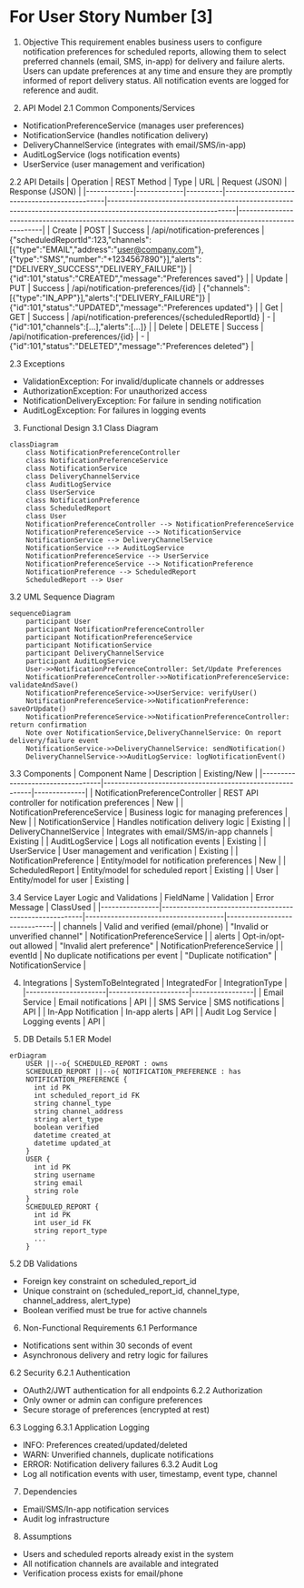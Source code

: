 # For User Story Number [3]

1. Objective
This requirement enables business users to configure notification preferences for scheduled reports, allowing them to select preferred channels (email, SMS, in-app) for delivery and failure alerts. Users can update preferences at any time and ensure they are promptly informed of report delivery status. All notification events are logged for reference and audit.

2. API Model
2.1 Common Components/Services
- NotificationPreferenceService (manages user preferences)
- NotificationService (handles notification delivery)
- DeliveryChannelService (integrates with email/SMS/in-app)
- AuditLogService (logs notification events)
- UserService (user management and verification)

2.2 API Details
| Operation   | REST Method | Type     | URL                                         | Request (JSON)                                                                                                  | Response (JSON)                                                                                      |
|-------------|-------------|----------|---------------------------------------------|-----------------------------------------------------------------------------------------------------------------|------------------------------------------------------------------------------------------------------|
| Create      | POST        | Success  | /api/notification-preferences               | {"scheduledReportId":123,"channels":[{"type":"EMAIL","address":"user@company.com"},{"type":"SMS","number":"+1234567890"}],"alerts":["DELIVERY_SUCCESS","DELIVERY_FAILURE"]} | {"id":101,"status":"CREATED","message":"Preferences saved"}                                 |
| Update      | PUT         | Success  | /api/notification-preferences/{id}          | {"channels":[{"type":"IN_APP"}],"alerts":["DELIVERY_FAILURE"]}                                          | {"id":101,"status":"UPDATED","message":"Preferences updated"}                                |
| Get         | GET         | Success  | /api/notification-preferences/{scheduledReportId} | -                                                                                                              | {"id":101,"channels":[...],"alerts":[...]}                                                      |
| Delete      | DELETE      | Success  | /api/notification-preferences/{id}          | -                                                                                                               | {"id":101,"status":"DELETED","message":"Preferences deleted"}                                |

2.3 Exceptions
- ValidationException: For invalid/duplicate channels or addresses
- AuthorizationException: For unauthorized access
- NotificationDeliveryException: For failure in sending notification
- AuditLogException: For failures in logging events

3. Functional Design
3.1 Class Diagram
```mermaid
classDiagram
    class NotificationPreferenceController
    class NotificationPreferenceService
    class NotificationService
    class DeliveryChannelService
    class AuditLogService
    class UserService
    class NotificationPreference
    class ScheduledReport
    class User
    NotificationPreferenceController --> NotificationPreferenceService
    NotificationPreferenceService --> NotificationService
    NotificationService --> DeliveryChannelService
    NotificationService --> AuditLogService
    NotificationPreferenceService --> UserService
    NotificationPreferenceService --> NotificationPreference
    NotificationPreference --> ScheduledReport
    ScheduledReport --> User
```

3.2 UML Sequence Diagram
```mermaid
sequenceDiagram
    participant User
    participant NotificationPreferenceController
    participant NotificationPreferenceService
    participant NotificationService
    participant DeliveryChannelService
    participant AuditLogService
    User->>NotificationPreferenceController: Set/Update Preferences
    NotificationPreferenceController->>NotificationPreferenceService: validateAndSave()
    NotificationPreferenceService->>UserService: verifyUser()
    NotificationPreferenceService->>NotificationPreference: saveOrUpdate()
    NotificationPreferenceService->>NotificationPreferenceController: return confirmation
    Note over NotificationService,DeliveryChannelService: On report delivery/failure event
    NotificationService->>DeliveryChannelService: sendNotification()
    DeliveryChannelService->>AuditLogService: logNotificationEvent()
```

3.3 Components
| Component Name                   | Description                                              | Existing/New |
|----------------------------------|----------------------------------------------------------|--------------|
| NotificationPreferenceController | REST API controller for notification preferences         | New          |
| NotificationPreferenceService    | Business logic for managing preferences                  | New          |
| NotificationService              | Handles notification delivery logic                      | Existing     |
| DeliveryChannelService           | Integrates with email/SMS/in-app channels                | Existing     |
| AuditLogService                  | Logs all notification events                             | Existing     |
| UserService                      | User management and verification                         | Existing     |
| NotificationPreference           | Entity/model for notification preferences                | New          |
| ScheduledReport                  | Entity/model for scheduled report                        | Existing     |
| User                             | Entity/model for user                                    | Existing     |

3.4 Service Layer Logic and Validations
| FieldName      | Validation                                              | Error Message                        | ClassUsed                    |
|----------------|--------------------------------------------------------|--------------------------------------|------------------------------|
| channels       | Valid and verified (email/phone)                       | "Invalid or unverified channel"      | NotificationPreferenceService |
| alerts         | Opt-in/opt-out allowed                                 | "Invalid alert preference"           | NotificationPreferenceService |
| eventId        | No duplicate notifications per event                   | "Duplicate notification"             | NotificationService           |

4. Integrations
| SystemToBeIntegrated | IntegratedFor         | IntegrationType |
|----------------------|----------------------|-----------------|
| Email Service        | Email notifications  | API             |
| SMS Service          | SMS notifications    | API             |
| In-App Notification  | In-app alerts        | API             |
| Audit Log Service    | Logging events       | API             |

5. DB Details
5.1 ER Model
```mermaid
erDiagram
    USER ||--o{ SCHEDULED_REPORT : owns
    SCHEDULED_REPORT ||--o{ NOTIFICATION_PREFERENCE : has
    NOTIFICATION_PREFERENCE {
      int id PK
      int scheduled_report_id FK
      string channel_type
      string channel_address
      string alert_type
      boolean verified
      datetime created_at
      datetime updated_at
    }
    USER {
      int id PK
      string username
      string email
      string role
    }
    SCHEDULED_REPORT {
      int id PK
      int user_id FK
      string report_type
      ...
    }
```

5.2 DB Validations
- Foreign key constraint on scheduled_report_id
- Unique constraint on (scheduled_report_id, channel_type, channel_address, alert_type)
- Boolean verified must be true for active channels

6. Non-Functional Requirements
6.1 Performance
- Notifications sent within 30 seconds of event
- Asynchronous delivery and retry logic for failures

6.2 Security
6.2.1 Authentication
- OAuth2/JWT authentication for all endpoints
6.2.2 Authorization
- Only owner or admin can configure preferences
- Secure storage of preferences (encrypted at rest)

6.3 Logging
6.3.1 Application Logging
- INFO: Preferences created/updated/deleted
- WARN: Unverified channels, duplicate notifications
- ERROR: Notification delivery failures
6.3.2 Audit Log
- Log all notification events with user, timestamp, event type, channel

7. Dependencies
- Email/SMS/In-app notification services
- Audit log infrastructure

8. Assumptions
- Users and scheduled reports already exist in the system
- All notification channels are available and integrated
- Verification process exists for email/phone

